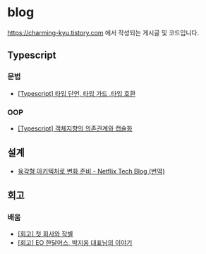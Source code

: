 # blog
https://charming-kyu.tistory.com 에서 작성되는 게시글 및 코드입니다.

   
## Typescript
### 문법
- [[Typescript] 타입 단언, 타입 가드 ,타입 호환](https://charming-kyu.tistory.com/29)
### OOP
- [[Typescript] 객체지향의 의존관계와 캡슐화](https://charming-kyu.tistory.com/34)

   
## 설계
- [육각형 아키텍처로 변화 준비 - Netflix Tech Blog (번역)](https://charming-kyu.tistory.com/32)

   
   
## 회고
### 배움
- [[회고] 첫 회사와 작별](https://charming-kyu.tistory.com/27)
- [[회고] EO 한달어스, 박지웅 대표님의 이야기](https://charming-kyu.tistory.com/33)
